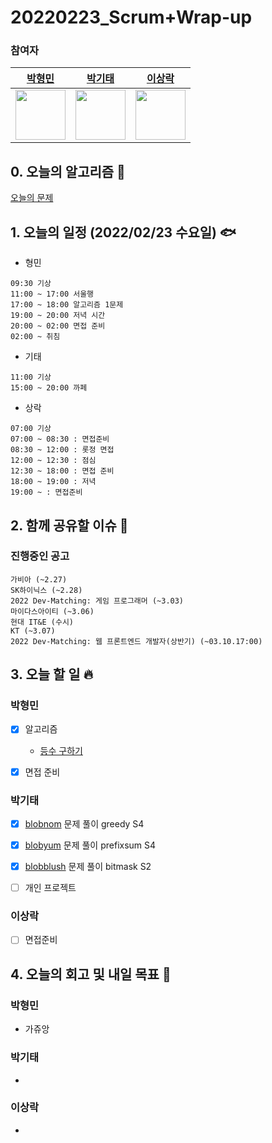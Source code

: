 # 20220223_Scrum+Wrap-up

### 참여자

| [박형민](https://github.com/npnppn)  | [박기태](https://github.com/idiot-kitto)   | [이상락](https://github.com/SangRakee)  |
| :------: | :------: | :------:
|<img src="https://github.com/npnppn.png" width="80"> | <img src="https://github.com/idiot-kitto.png" width="80">|<img src="https://github.com/SangRakee.png" width="80">

## 0. 오늘의 알고리즘 🎈
[오늘의 문제](
https://github.com/tony9402/baekjoon/blob/main/picked.md) 


## 1. 오늘의 일정 (2022/02/23 수요일) 🐟

- 형민
```
09:30 기상
11:00 ~ 17:00 서울행
17:00 ~ 18:00 알고리즘 1문제
19:00 ~ 20:00 저녁 시간
20:00 ~ 02:00 면접 준비
02:00 ~ 취침
```

- 기태
```
11:00 기상
15:00 ~ 20:00 까페
```

- 상락
```
07:00 기상
07:00 ~ 08:30 : 면접준비
08:30 ~ 12:00 : 롯정 면접
12:00 ~ 12:30 : 점심
12:30 ~ 18:00 : 면접 준비
18:00 ~ 19:00 : 저녁
19:00 ~ : 면접준비 
```

## 2. 함께 공유할 이슈 💌



### 진행중인 공고
```
가비아 (~2.27)
SK하이닉스 (~2.28)
2022 Dev-Matching: 게임 프로그래머 (~3.03)
마이다스아이티 (~3.06)
현대 IT&E (수시)
KT (~3.07)
2022 Dev-Matching: 웹 프론트엔드 개발자(상반기) (~03.10.17:00)

```



## 3. 오늘 할 일 🔥



### 박형민
- [x] 알고리즘
    - [등수 구하기](https://www.acmicpc.net/problem/1205)
- [x] 면접 준비




### 박기태
- [x] [blobnom](https://www.acmicpc.net/problem/24498) 문제 풀이 greedy S4
- [x] [blobyum](https://www.acmicpc.net/problem/24499) 문제 풀이 prefixsum S4
- [x] [blobblush](https://www.acmicpc.net/problem/24500) 문제 풀이 bitmask S2
- [ ] 개인 프로젝트



### 이상락
- [ ] 면접준비




## 4. 오늘의 회고 및 내일 목표 🎈


### 박형민
- 가쥬앙



### 박기태

- 

### 이상락
- 
